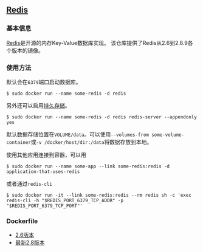 ## [Redis](https://registry.hub.docker.com/_/redis/)

### 基本信息
[Redis](https://en.wikipedia.org/wiki/Redis)是开源的内存Key-Value数据库实现。
该仓库提供了Redis从2.6到2.8.9各个版本的镜像。

### 使用方法
默认会在`6379`端口启动数据库。
```
$ sudo docker run --name some-redis -d redis
```
另外还可以启用[持久存储](http://redis.io/topics/persistence)。
```
$ sudo docker run --name some-redis -d redis redis-server --appendonly yes
```
默认数据存储位置在`VOLUME/data`。可以使用`--volumes-from some-volume-container`或`-v /docker/host/dir:/data`将数据存放到本地。

使用其他应用连接到容器，可以用
```
$ sudo docker run --name some-app --link some-redis:redis -d application-that-uses-redis
```
或者通过`redis-cli`
```
$ sudo docker run -it --link some-redis:redis --rm redis sh -c 'exec redis-cli -h "$REDIS_PORT_6379_TCP_ADDR" -p "$REDIS_PORT_6379_TCP_PORT"'
```

### Dockerfile
* [2.6版本](https://github.com/docker-library/redis/blob/02d9cd887a4e0d50db4bb085eab7235115a6fe4a/2.6.17/Dockerfile)
* [最新2.8版本](https://github.com/docker-library/redis/blob/d0665bb1bbddd4cc035dbc1fc774695fa534d648/2.8.13/Dockerfile)

